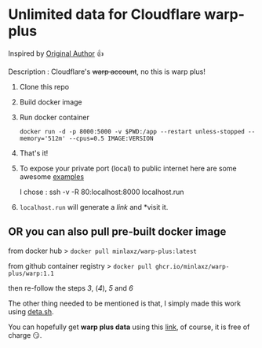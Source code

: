 Unlimited data for Cloudflare warp-plus
===

Inspired by [Original Author](@ALIILAPRO) :+1:

Description : Cloudflare's ~~warp account~~, no this is warp plus!

1. Clone this repo
2. Build docker image
3. Run docker container

    ```docker run -d -p 8000:5000 -v $PWD:/app --restart unless-stopped --memory='512m' --cpus=0.5 IMAGE:VERSION```
4. That's it!

5. To expose your private port (local) to public internet here are some awesome [examples](https://github.com/anderspitman/awesome-tunneling)

    I chose : ssh -v -R 80:localhost:8000 localhost.run

6. `localhost.run` will generate a _link_ and *visit it.


**OR you can also pull pre-built docker image**
--

from docker hub > 
```docker pull minlaxz/warp-plus:latest```

from github container registry >
```docker pull ghcr.io/minlaxz/warp-plus/warp:1.1```

then re-follow the steps _3_, (_4_), _5_ and _6_

The other thing needed to be mentioned is that, I simply made this work using [deta.sh](https://deta.sh).

You can hopefully get **warp plus data** using this [link](https://mvtvso.deta.dev/), of course, it is free of charge 😏.